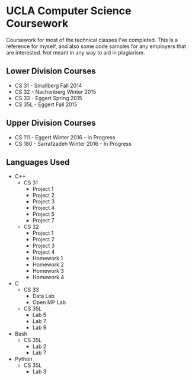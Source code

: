 # UCLA Computer Science Coursework
Coursework for most of the technical classes I've completed. This is a reference for myself, and also some code samples for any employers that are interested. Not meant in any way to aid in plagiarism.  

## Lower Division Courses  
* CS 31 - Smallberg Fall 2014  
* CS 32 - Nachenberg Winter 2015  
* CS 33 - Eggert Spring 2015  
* CS 35L - Eggert Fall 2015  

## Upper Division Courses  
* CS 111 - Eggert Winter 2016 - In Progress  
* CS 180 - Sarrafzadeh Winter 2016 - In Progress  

## Languages Used  
* C++  
    * CS 31  
        * Project 1  
        * Project 2  
        * Project 3  
        * Project 4  
        * Project 5  
        * Project 7  
    * CS 32  
        * Project 1  
        * Project 2  
        * Project 3  
        * Project 4  
        * Homework 1  
        * Homework 2  
        * Homework 3  
        * Homework 4  
* C  
    * CS 33  
        * Data Lab  
        * Open MP Lab  
    * CS 35L  
        * Lab 5  
        * Lab 7  
        * Lab 9  
* Bash  
    * CS 35L  
        * Lab 2  
        * Lab 7  
* Python  
    * CS 35L  
        * Lab 3  
